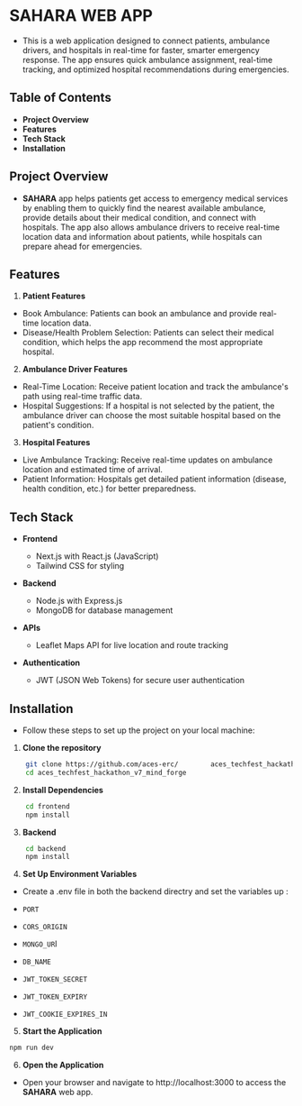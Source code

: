 # SAHARA WEB APP

- This is a web application designed to connect patients, ambulance drivers, and hospitals in real-time for faster, smarter emergency response. The app ensures quick ambulance assignment, real-time tracking, and optimized hospital recommendations during emergencies.

## Table of Contents

- **Project Overview**
- **Features**
- **Tech Stack**
- **Installation**

## Project Overview

- **SAHARA** app helps patients get access to emergency medical services by enabling them to quickly find the nearest available ambulance, provide details about their medical condition, and connect with hospitals. The app also allows ambulance drivers to receive real-time location data and information about patients, while hospitals can prepare ahead for emergencies.

## Features

1. **Patient Features**
- Book Ambulance: Patients can book an ambulance and provide real-time location data.
- Disease/Health Problem Selection: Patients can select their medical condition, which helps the app recommend the most appropriate hospital.

2. **Ambulance Driver Features**

- Real-Time Location: Receive patient location and track the ambulance's path using real-time traffic data.
- Hospital Suggestions: If a hospital is not selected by the patient, the ambulance driver can choose the most suitable hospital based on the patient's condition.

3. **Hospital Features**

- Live Ambulance Tracking: Receive real-time updates on ambulance location and estimated time of arrival.
- Patient Information: Hospitals get detailed patient information (disease, health condition, etc.) for better preparedness.

## Tech Stack

- **Frontend**
    - Next.js with React.js (JavaScript)
    - Tailwind CSS for styling

- **Backend**
    - Node.js with Express.js
    - MongoDB for database management

- **APIs**
    - Leaflet Maps API for live location and route tracking

- **Authentication**
    - JWT (JSON Web Tokens) for secure user authentication

## Installation

- Follow these steps to set up the project on your local machine:

1. **Clone the repository**

```bash
    git clone https://github.com/aces-erc/        aces_techfest_hackathon_v7_mind_forge.git
    cd aces_techfest_hackathon_v7_mind_forge
```
2. **Install Dependencies**

```bash
    cd frontend
    npm install
```
3. **Backend**

```bash
    cd backend
    npm install
```
4. **Set Up Environment Variables**
-  Create a .env file in both the backend directry and set the variables up :

- `PORT`
- `CORS_ORIGIN`
- `MONGO_UR`I 
- `DB_NAME`
- `JWT_TOKEN_SECRET`
- `JWT_TOKEN_EXPIRY`
- `JWT_COOKIE_EXPIRES_IN`

5. **Start the Application**
```bash
npm run dev
```
6. **Open the Application**
- Open your browser and navigate to http://localhost:3000 to access the **SAHARA** web app.
